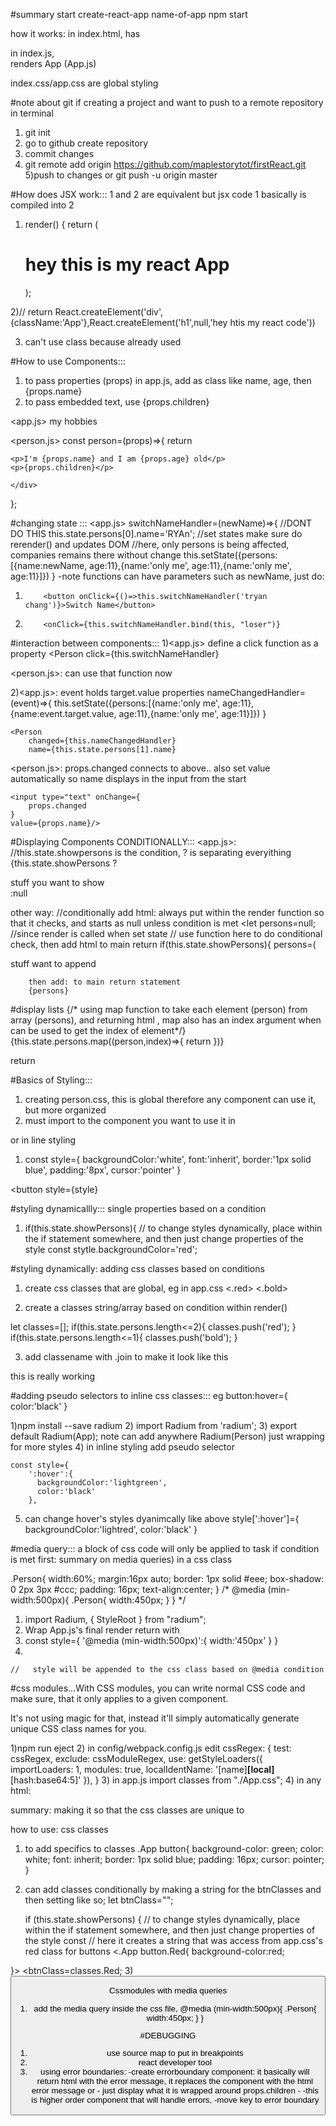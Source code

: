 #summary start
create-react-app name-of-app
npm start

how it works:
in index.html, has <div id="root">
in index.js, <div id="root"> renders App (App.js)

index.css/app.css are global styling


#note about git
if creating a project and want to push to a remote repository
in terminal
1) git init
2) go to github create repository
3) commit changes 
4) git remote add origin https://github.com/maplestorytot/firstReact.git
5)push to changes  or git push -u origin master

#How does JSX work:::
1 and 2 are equivalent but jsx code 1 basically is compiled into 2
1) render() {
    return (
      <div className="App">
        <h1>
          hey this is my react App
        </h1>
      </div>
    );


 2)// return React.createElement('div',{className:'App'},React.createElement('h1',null,'hey htis my react code'))

3) can't use class because already used



#How to use Components:::
1) to pass properties (props) in app.js, add as class like name, age, then {props.name}
2) to pass embedded text, use {props.children}

<app.js>
<Person name="ryan" age="25"/>
<Person name="ryan" age="25">my hobbies</Person>


<person.js>
const person=(props)=>{
    return <div>
    
    <p>I'm {props.name} and I am {props.age} old</p>
    <p>{props.children}</p>

    </div>
};




#changing state :::
<app.js>
switchNameHandler=(newName)=>{
      //DONT DO THIS this.state.persons[0].name='RYAn';
      //set states make sure do rerender() and updates DOM
      //here, only persons is being affected, companies remains there without change 
      this.setState({persons:[{name:newName, age:11},{name:'only me', age:11},{name:'only me', age:11}]})
    }
-note functions can have parameters such as newName, just do:
1)         <button onClick={()=>this.switchNameHandler('tryan chang')}>Switch Name</button>
2)         <onClick={this.switchNameHandler.bind(this, "loser")}



#interaction between components:::
1)<app.js> 
define a click function as a property
<Person 
        click={this.switchNameHandler} 

<person.js>: can use that function now
   <p onClick={props.click}>


2)<app.js>: event holds target.value  properties
    nameChangedHandler=(event)=>{
      this.setState({persons:[{name:'only me', age:11},{name:event.target.value, age:11},{name:'only me', age:11}]})
    }

    <Person 
        changed={this.nameChangedHandler}
        name={this.state.persons[1].name} 
<person.js>: props.changed connects to above.. also set value automatically so name displays in the input from the start 
    
    <input type="text" onChange={
        props.changed 
    }
    value={props.name}/>






#Displaying Components CONDITIONALLY:::
<app.js>: //this.state.showpersons is the condition, ? is separating everyithing
        {this.state.showPersons ?
          <div >
             stuff you want to show
            </div>:null
<!-- after : is the else statement, what to display, here is null -->


other way: 
 //conditionally add html: always put within the render function so that it checks, and starts as null unless condition is met
    <let persons=null;
    //since render is called when set state
    // use function here to do conditional check, then add html to main return 
    if(this.state.showPersons){
      persons=(
          <div >stuff want to append</div>
        


        then add: to main return statement 
        {persons}




#display lists
 {/* using map function to take each element (person) from array (persons), and returning 
            html , map also has an index argument when can be used to get the index of element*/}
            {this.state.persons.map((person,index)=>{
              return <Person
              name={person.name}
              age={person.age}
              />
            })}


<key is needed for lists>
 return <Person
              //add a key property so that when the dom and virutal dom are being compared
              //it knows to search by id difference so that it only changes the specific 
              //part of the dom and doesn't rerender the entire thing
              key={person.id}
              click={this.deletePersonHandler.bind(this,index)}
              name={person.name}
              age={person.age}
              />






#Basics of Styling:::
1) creating person.css, this is global therefore any component can use it, but more organized
2) must import to the component you want to use it in

or in line styling
1) const style={
        backgroundColor:'white',
        font:'inherit',
        border:'1px solid blue',
        padding:'8px',
        cursor:'pointer'
    }

<button 
        style={style}


#styling dynamicallly::: single properties based on a condition
1) if(this.state.showPersons){
      // to change styles dynamically, place within the if statement somewhere, and then just change properties of the style const
      stytle.backgroundColor='red';


#styling dynamically: adding css classes based on conditions
1) create css classes that are global, eg in app.css <.red> <.bold>

2) create a classes string/array based on condition within render() 

let classes=[];
    if(this.state.persons.length<=2){
      classes.push('red');
    }
    if(this.state.persons.length<=1){
      classes.push('bold');
    }

3) add classename with .join to make it look like this
 <p className={classes.join(' ')}> this is really working </p>
 <p className={red bold}>



#adding pseudo selectors to inline css classes:::
eg button:hover={
  color:'black'
}

1)npm install --save radium
2) import Radium from 'radium';
3) export default Radium(App);
  note can add anywhere Radium(Person) just wrapping for more styles
  4) in inline styling add pseudo selector

    const style={
        ':hover':{
          backgroundColor:'lightgreen',
          color:'black'
        },
5) can change hover's styles dyanimcally like above
style[':hover']={
        backgroundColor:'lightred',
        color:'black'
      }

#media query::: a block of css code will only be applied to task if condition is met
first: summary on media queries) in a css class 

.Person{
    width:60%;
    margin:16px auto;
    border: 1px solid #eee;
    box-shadow: 0 2px 3px #ccc;
    padding: 16px;
    text-align:center;
}
/* @media (min-width:500px){
    .Person{
        width:450px;
    }
} */


1) import Radium, { StyleRoot } from "radium";
2) Wrap App.js's final render return  with <StyleRoot> </StyleRoot>
3) const style={
        '@media (min-width:500px)':{
            width:'450px'
        }
    }
4)    <div className="Person" style={style}>
    //   style will be appended to the css class based on @media condition



#css modules...With CSS modules, you can write normal CSS code and make sure, that it only applies to a given component.

It's not using magic for that, instead it'll simply automatically generate unique CSS class names for you. 

1)npm run eject
2) in config/webpack.config.js
edit cssRegex:
 {
  test: cssRegex,
  exclude: cssModuleRegex,
  use: getStyleLoaders({
      importLoaders: 1,
      modules: true,
      localIdentName: '[name]__[local]__[hash:base64:5]'
  }),
}
3) in app.js import classes from "./App.css";
4) in any html: <div className={classes.App}>
summary: making it so that the css classes are unique to 


how to use: css classes  
1) to add specifics to classes
.App button{
    background-color: green;
    color: white;
    font: inherit;
    border: 1px solid blue;
    padding: 16px;
    cursor: pointer; 
}
2) can add classes conditionally by making a string for the btnClasses and then setting like so;
      let btnClass="";

    
    if (this.state.showPersons) {
      // to change styles dynamically, place within the if statement somewhere, and then just change properties of the style const
      // here it creates a string that was access from app.css's red class for buttons 
      <.App button.Red{
  background-color:red;

}>
      <btnClass=classes.Red;
3)           <button className={btnClass} onClick={this.togglePersonHandler}>


Cssmodules with media queries
1) add the media query inside the css file, 
@media (min-width:500px){
    .Person{
        width:450px;
    }
}





#DEBUGGING
1) use source map to put in breakpoints
2) react developer tool 
3) using error boundaries:
    -create errorboundary component: it basically will return html with the error message, it replaces
    the component with the html error message
    or - just display what it is wrapped around props.children
    -<ErrorBoundary><Person>
        -this is higher order component that will handle errors,
        -move key to error boundary